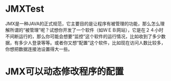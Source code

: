 # JMXTest
JMX是一种JAVA的正式规范，它主要目的是让程序有被管理的功能，那么怎么理解所谓的“被管理”呢？试想你开发了一个软件（如ＷＥＢ网站），它是在２４小时不间断运行的，那么你可能会想要“监控”这个软件的运行情况，比如收到了多少数据，有多少人登录等等。或者你又想“配置”这个软件，比如现在访问人数比较多，你想把数据连接池设置得大一些。
# JMX可以动态修改程序的配置
